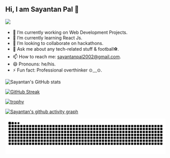 ## Hi, I am Sayantan Pal 👋

![](https://komarev.com/ghpvc/?username=sayantan135)

- 🔭 I’m currently working on Web Development Projects.
- 🌱 I’m currently learning React Js.
- 👯 I’m looking to collaborate on hackathons.
- 💬 Ask me about any tech-related stuff & football⚽.
- 📫 How to reach me: sayantanpal2002@gmail.com.
- 😄 Pronouns: he/his.
- ⚡ Fun fact: Professional overthinker ⊙⁠﹏⁠⊙.

![Sayantan's GitHub stats](https://github-readme-stats.vercel.app/api?username=sayantan135&show_icons=true&theme=dark)
  
[![GitHub Streak](https://github-readme-streak-stats.herokuapp.com/?user=sayantan135&theme=dark)](https://git.io/streak-stats)

[![trophy](https://github-profile-trophy.vercel.app/?username=sayantan135&theme=darkhub)](https://github.com/ryo-ma/github-profile-trophy)

[![Sayantan's github activity graph](https://github-readme-activity-graph.vercel.app/graph?username=sayantan135&bg_color=0e1116&color=e3cfe0&line=39b337&point=124f29&area=true&hide_border=true)](https://github.com/ashutosh00710/github-readme-activity-graph)
  
![snake svg](https://github.com/sayantan135/sayantan135/blob/output/github-contribution-grid-snake.svg)


  
